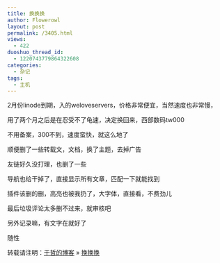 ```yaml
---
title: 换换换
author: Flowerowl
layout: post
permalink: /3405.html
views:
  - 422
duoshuo_thread_id:
  - 1220743779864322608
categories:
  - 杂记
tags:
  - 主机
---
```

<p class="p1">
  2月份linode到期，入的weloveservers，价格非常便宜，当然速度也非常慢，
</p>

<p class="p1">
  用了两个月之后是在忍受不了龟速，决定换回来，西部数码tw000
</p>

<p class="p1">
  不用备案，300不到，速度蛮快，就这么地了
</p>

<p class="p1">
  顺便删了一些转载文，文档，换了主题，去掉广告
</p>

<p class="p1">
  友链好久没打理，也删了一些
</p>

<p class="p1">
  导航也给干掉了，直接显示所有文章，匹配一下就能找到
</p>

<p class="p1">
  插件该删的删，高亮也被我扔了，大字体，直接看，不费劲儿
</p>

<p class="p1">
  最后垃圾评论太多删不过来，就审核吧
</p>

<p class="p1">
  另外记录嘛，有文字在就好了
</p>

<p class="p1">
  随性
</p>

<p class="p1">
  <p class="p1">
    <p>
      转载请注明：<a href="http://localhost/wordpress">于哲的博客</a> &raquo; <a href="http://localhost/wordpress/3405.html">换换换</a>
    </p>
